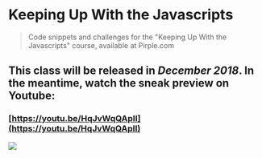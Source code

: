 # Keeping Up With the Javascripts
> Code snippets and challenges for the "Keeping Up With the Javascripts" course, available at Pirple.com

## This class will be released in *December 2018*. In the meantime, watch the sneak preview on Youtube:

### [https://youtu.be/HqJvWqQApII](https://youtu.be/HqJvWqQApII)

[<img src="https://s3.amazonaws.com/pirple/youtube-screenshot.png">](https://youtu.be/HqJvWqQApII)
